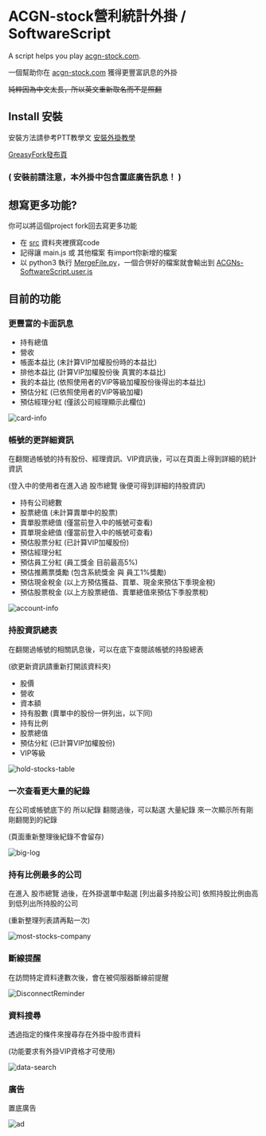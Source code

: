 # ACGN-stock營利統計外掛 / SoftwareScript
A script helps you play [acgn-stock.com](https://acgn-stock.com).

一個幫助你在 [acgn-stock.com](https://acgn-stock.com) 獲得更豐富訊息的外掛

~~純粹因為中文太長，所以英文重新取名而不是照翻~~


## Install 安裝
安裝方法請參考PTT教學文 [安裝外掛教學](https://www.ptt.cc/bbs/ACGN_stock/M.1516605924.A.516.html)

[GreasyFork發布頁](https://greasyfork.org/zh-TW/scripts/33542)

### ( 安裝前請注意，本外掛中包含置底廣告訊息！ )


## 想寫更多功能?
你可以將這個project fork回去寫更多功能

* 在 [src](/src) 資料夾裡撰寫code
* 記得讓 main.js 或 其他檔案 有import你新增的檔案
* 以 python3 執行 [MergeFile.py](/MergeFile.py)，一個合併好的檔案就會輸出到 [ACGNs-SoftwareScript.user.js](/ACGNs-SoftwareScript.user.js)

## 目前的功能
### 更豐富的卡面訊息
* 持有總值
* 營收
* 帳面本益比 (未計算VIP加權股份時的本益比)
* 排他本益比 (計算VIP加權股份後 真實的本益比)
* 我的本益比 (依照使用者的VIP等級加權股份後得出的本益比)
* 預估分紅 (已依照使用者的VIP等級加權)
* 預估經理分紅 (僅該公司經理顯示此欄位)

![card-info](images/card.jpg)

### 帳號的更詳細資訊
在翻閱過帳號的持有股份、經理資訊、VIP資訊後，可以在頁面上得到詳細的統計資訊

(登入中的使用者在進入過 股市總覽 後便可得到詳細的持股資訊)
* 持有公司總數
* 股票總值 (未計算賣單中的股票)
* 賣單股票總值 (僅當前登入中的帳號可查看)
* 買單現金總值 (僅當前登入中的帳號可查看)
* 預估股票分紅 (已計算VIP加權股份)
* 預估經理分紅
* 預估員工分紅 (員工獎金 目前最高5%)
* 預估推薦票獎勵 (包含系統獎金 與 員工1%獎勵)
* 預估現金稅金 (以上方預估獲益、買單、現金來預估下季現金稅)
* 預估股票稅金 (以上方股票總值、賣單總值來預估下季股票稅)

![account-info](images/accountInfo.jpg)

### 持股資訊總表
在翻閱過帳號的相關訊息後，可以在底下查閱該帳號的持股總表 

(欲更新資訊請重新打開該資料夾)
* 股價
* 營收
* 資本額
* 持有股數 (賣單中的股份一併列出，以下同)
* 持有比例
* 股票總值
* 預估分紅 (已計算VIP加權股份)
* VIP等級

![hold-stocks-table](images/holdStocksTable.jpg)

### 一次查看更大量的紀錄
在公司或帳號底下的 所以紀錄 翻閱過後，可以點選 大量紀錄 來一次顯示所有剛剛翻閱到的紀錄

(頁面重新整理後紀錄不會留存)

![big-log](images/bigLog.jpg)

### 持有比例最多的公司
在進入 股市總覽 過後，在外掛選單中點選 [列出最多持股公司] 依照持股比例由高到低列出所持股的公司 

(重新整理列表請再點一次)

![most-stocks-company](images/mostStocksCompany.jpg)

### 斷線提醒
在訪問特定資料達數次後，會在被伺服器斷線前提醒

![DisconnectReminder](images/DisconnectReminder.jpg)

### 資料搜尋
透過指定的條件來搜尋存在外掛中股市資料

(功能要求有外掛VIP資格才可使用)

![data-search](images/dataSearch.jpg)

### 廣告
置底廣告

![ad](images/ad.jpg)
